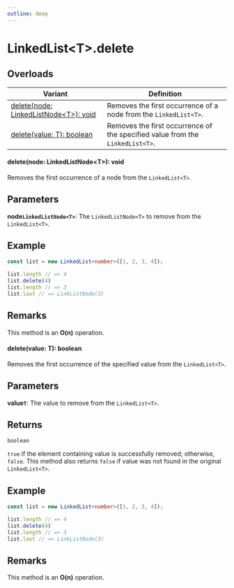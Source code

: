 ```yaml
---
outline: deep
---
```


# **LinkedList&lt;T&gt;.delete**

## ****Overloads****

| Variant                                                                      | Definition                                                                    |
| ---------------------------------------------------------------------------- | ----------------------------------------------------------------------------- |
| [delete&lpar;node&colon; LinkedListNode&lt;T&gt;&rpar;&colon; void](6773571) | Removes the first occurrence of a node from the `LinkedList<T>`.              |
| [delete&lpar;value&colon; T&rpar;&colon; boolean](1427141428)                | Removes the first occurrence of the specified value from the `LinkedList<T>`. |

#### <a name="6773571"></a>delete&lpar;node&colon; LinkedListNode&lt;T&gt;&rpar;&colon; void

Removes the first occurrence of a node from the `LinkedList<T>`.

## ****Parameters****

**node`LinkedListNode<T>`**: The `LinkedListNode<T>` to remove from the `LinkedList<T>`.

## ****Example****

```typescript
const list = new LinkedList<number>([1, 2, 3, 4]);

list.length // => 4
list.delete(4)
list.length // => 3
list.last // => LinkListNode(3)
```

## ****Remarks****

This method is an **O(n)** operation.

#### <a name="1427141428"></a>delete&lpar;value&colon; T&rpar;&colon; boolean

Removes the first occurrence of the specified value from the `LinkedList<T>`.

## ****Parameters****

**value`T`**: The value to remove from the `LinkedList<T>`.

## ****Returns****

`boolean`

`true` if the element containing value is successfully removed; otherwise, `false`. This method also returns `false` if value was not found in the original `LinkedList<T>`.

## ****Example****

```typescript
const list = new LinkedList<number>([1, 2, 3, 4]);

list.length // => 4
list.delete(4)
list.length // => 3
list.last // => LinkListNode(3)
```

## ****Remarks****

This method is an **O(n)** operation.

